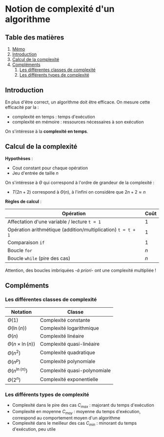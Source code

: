 # Notion de complexité d'un algorithme

## Table des matières

1. [Mémo](./README.md)
1. [Introduction](#introduction)
1. [Calcul de la complexité](#calcul-de-la-complexité)
1. [Compléments](#compléments)
    1. [Les différentes classes de complexité](#les-différentes-classes-de-complexité)
    1. [Les différents types de complexité](#les-différents-types-de-complexité)

## Introduction

En plus d'être correct, un algorithme doit être efficace. On mesure cette efficacité par la :

- complexité en temps : temps d'exécution
- complexité en mémoire : ressources nécessaires à son exécution

On s'intéresse à la **complexité en temps**.

## Calcul de la complexité

**Hypothèses** :

- Cout constant pour chaque opération
- Jeu d'entrée de taille $n$

On s'intéresse à $\Theta$ qui correspond à l'ordre de grandeur de la complexité :

- $T(2n + 2)$ correspond à $\Theta(n)$, à l'infini on considère que $2n+2 \approx n$

**Règles de calcul** :

| Opération | Coût |
| --------- | ---- |
| Affectation d'une variable / lecture `t = 1` | 1 |
| Opération arithmétique (addition/multiplication) `t = t + 1` | 1 |
| Comparaison `if` | 1 |
| Boucle `for` | $n$ |
| Boucle `while` (pire des cas) | $n$ |

Attention, des boucles imbriquées -*à priori*- ont une complexité multipliée !

## Compléments

### Les différentes classes de complexité

| Notation                  | Classe                       |
| ------------------------- | ---------------------------- |
| $\Theta(1)$               | Complexité constante         |
| $\Theta(\ln(n))$          | Complexité logarithmique     |
| $\Theta(n)$               | Complexité linéaire          |
| $\Theta(n \times \ln(n))$ | Complexité quasi-linéaire    |
| $\Theta(n^2)$             | Complexité quadratique       |
| $\Theta(n^{p})$           | Complexité polynomiale       |
| $\Theta(n^{\ln(n)})$      | Complexité quasi-polynomiale |
| $\Theta(2^n)$             | Complexité exponentielle     |

### Les différents types de complexité

- Complexité dans le pire des cas $C_{max}$ : majorant du temps d'exécution
- Complexité en moyenne $C_{moy}$ : moyenne du temps d'exécution, correspond au comportement moyen d'un algorithme
- Complexité dans le meilleur des cas $C_{min}$ : minorant du temps d'exécution, peu utile
